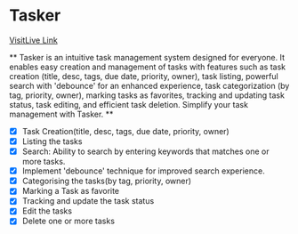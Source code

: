 # Tasker

[VisitLive Link](https://www.example.com)

** Tasker is an intuitive task management system designed for everyone. It enables easy creation and management of tasks with features such as task creation (title, desc, tags, due date, priority, owner), task listing, powerful search with 'debounce' for an enhanced experience, task categorization (by tag, priority, owner), marking tasks as favorites, tracking and updating task status, task editing, and efficient task deletion. Simplify your task management with Tasker. **

- [x] Task Creation(title, desc, tags, due date, priority, owner)
- [x] Listing the tasks
- [x] Search: Ability to search by entering keywords that matches one or more tasks.
- [x] Implement 'debounce' technique for improved search experience.
- [x] Categorising the tasks(by tag, priority, owner)
- [x] Marking a Task as favorite
- [x] Tracking and update the task status
- [x] Edit the tasks
- [x] Delete one or more tasks
